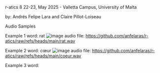 r-atics 8
22-23, May 2025 - Valletta Campus, University of Malta

by: Andrés Felipe Lara and Claire Pillot-Loiseau

Audio Samples 

Example 1 
word: rat 
![image](https://gist.github.com/user-attachments/assets/e94e1c52-e278-4df8-97e6-97f83c6fd4c1)
audio file: https://github.com/anfelaras/r-atics/raw/refs/heads/main/rat.wav 


Example 2 
word: cœur
![image](https://gist.github.com/user-attachments/assets/7db24a64-c0c6-4b81-9332-b116ce3dd382)
audio file: https://github.com/anfelaras/r-atics/raw/refs/heads/main/coeur.wav

Example 3 
word: 
